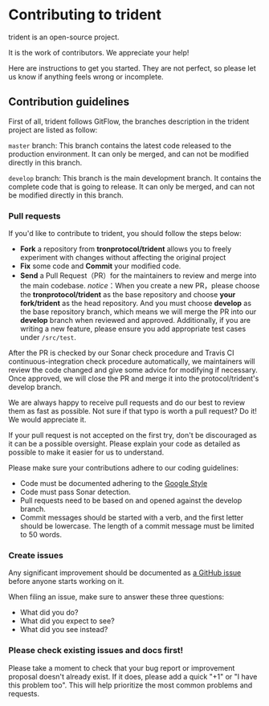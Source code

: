 # Contributing to trident

trident is an open-source project.

It is the work of contributors. We appreciate your help!

Here are instructions to get you started. They are not perfect, so
please let us know if anything feels wrong or incomplete.

## Contribution guidelines

First of all, trident follows GitFlow, the branches description in the trident project are listed as follow:

``master`` branch:
This branch contains the latest code released to the production environment. It can only be merged, and can not be
modified directly in this branch.

``develop`` branch:
This branch is the main development branch. It contains the complete code that is going to release. It can only be
merged, and can not be modified directly in this branch.

### Pull requests

If you'd like to contribute to trident, you should follow the steps below:

- **Fork** a repository from **tronprotocol/trident** allows you to freely experiment with changes without affecting the
  original project
- **Fix** some code and **Commit** your modified code.
- **Send** a Pull Request（PR）for the maintainers to review and merge into the main codebase.
  *notice*：When you create a new PR，please choose the **tronprotocol/trident** as the base repository and choose **your
  fork/trident** as the head repository.
  And you must choose **develop** as the base repository branch, which means we will merge the PR into our **develop**
  branch when reviewed and approved.
  Additionally, if you are writing a new feature, please ensure you add appropriate test cases under ``/src/test``.

After the PR is checked by our Sonar check procedure and Travis CI continuous-integration check procedure automatically,
we maintainers will review the code changed and give some advice for modifying if necessary. Once approved,
we will close the PR and merge it into the protocol/trident's develop branch.

We are always happy to receive pull requests and do our best to
review them as fast as possible. Not sure if that typo is worth a pull
request? Do it! We would appreciate it.

If your pull request is not accepted on the first try, don't be
discouraged as it can be a possible oversight. Please explain your code as
detailed as possible to make it easier for us to understand.

Please make sure your contributions adhere to our coding guidelines:

- Code must be documented adhering to the [Google Style](https://google.github.io/styleguide/javaguide.html)
- Code must pass Sonar detection.
- Pull requests need to be based on and opened against the develop branch.
- Commit messages should be started with a verb, and the first letter should be lowercase. The length of a commit
  message
  must be limited to 50 words.

### Create issues

Any significant improvement should be documented as [a GitHub
issue](https://github.com/tronprotocol/trident/issues) before anyone
starts working on it.

When filing an issue, make sure to answer these three questions:

- What did you do?
- What did you expect to see?
- What did you see instead?

### Please check existing issues and docs first!

Please take a moment to check that your bug report or improvement proposal
doesn't already exist. If it does, please add a quick "+1" or "I have this problem too".
This will help prioritize the most common problems and requests.
